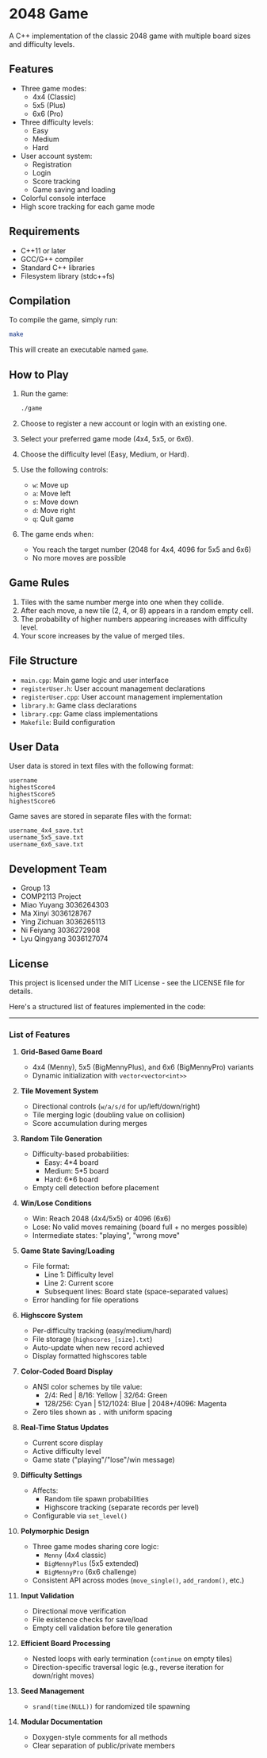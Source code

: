 # 2048 Game

A C++ implementation of the classic 2048 game with multiple board sizes and difficulty levels.

## Features

- Three game modes:
  - 4x4 (Classic)
  - 5x5 (Plus)
  - 6x6 (Pro)
- Three difficulty levels:
  - Easy
  - Medium
  - Hard
- User account system:
  - Registration
  - Login
  - Score tracking
  - Game saving and loading
- Colorful console interface
- High score tracking for each game mode

## Requirements

- C++11 or later
- GCC/G++ compiler
- Standard C++ libraries
- Filesystem library (stdc++fs)

## Compilation

To compile the game, simply run:

```bash
make
```

This will create an executable named `game`.

## How to Play

1. Run the game:
   ```bash
   ./game
   ```

2. Choose to register a new account or login with an existing one.

3. Select your preferred game mode (4x4, 5x5, or 6x6).

4. Choose the difficulty level (Easy, Medium, or Hard).

5. Use the following controls:
   - `w`: Move up
   - `a`: Move left
   - `s`: Move down
   - `d`: Move right
   - `q`: Quit game

6. The game ends when:
   - You reach the target number (2048 for 4x4, 4096 for 5x5 and 6x6)
   - No more moves are possible

## Game Rules

1. Tiles with the same number merge into one when they collide.
2. After each move, a new tile (2, 4, or 8) appears in a random empty cell.
3. The probability of higher numbers appearing increases with difficulty level.
4. Your score increases by the value of merged tiles.

## File Structure

- `main.cpp`: Main game logic and user interface
- `registerUser.h`: User account management declarations
- `registerUser.cpp`: User account management implementation
- `library.h`: Game class declarations
- `library.cpp`: Game class implementations
- `Makefile`: Build configuration

## User Data

User data is stored in text files with the following format:
```
username
highestScore4
highestScore5
highestScore6
```

Game saves are stored in separate files with the format:
```
username_4x4_save.txt
username_5x5_save.txt
username_6x6_save.txt
```

## Development Team

- Group 13
- COMP2113 Project
- Miao Yuyang 3036264303
- Ma Xinyi 3036128767
- Ying Zichuan 3036265113
- Ni Feiyang 3036272908
- Lyu Qingyang 3036127074

## License

This project is licensed under the MIT License - see the LICENSE file for details. 

Here's a structured list of features implemented in the code:

---

### List of Features
1. **Grid-Based Game Board**
   - 4x4 (Menny), 5x5 (BigMennyPlus), and 6x6 (BigMennyPro) variants
   - Dynamic initialization with `vector<vector<int>>`

2. **Tile Movement System**
   - Directional controls (`w/a/s/d` for up/left/down/right)
   - Tile merging logic (doubling value on collision)
   - Score accumulation during merges

3. **Random Tile Generation**
   - Difficulty-based probabilities:
     - Easy: 4*4 board
     - Medium: 5*5 board  
     - Hard: 6*6 board
   - Empty cell detection before placement

4. **Win/Lose Conditions**
   - Win: Reach 2048 (4x4/5x5) or 4096 (6x6)
   - Lose: No valid moves remaining (board full + no merges possible)
   - Intermediate states: "playing", "wrong move"
     
5. **Game State Saving/Loading**
   - File format:
     - Line 1: Difficulty level
     - Line 2: Current score
     - Subsequent lines: Board state (space-separated values)
   - Error handling for file operations

6. **Highscore System**
   - Per-difficulty tracking (easy/medium/hard)
   - File storage (`highscores_[size].txt`)
   - Auto-update when new record achieved
   - Display formatted highscores table
     
7. **Color-Coded Board Display**
   - ANSI color schemes by tile value:
     - 2/4: Red | 8/16: Yellow | 32/64: Green
     - 128/256: Cyan | 512/1024: Blue | 2048+/4096: Magenta
   - Zero tiles shown as `.` with uniform spacing

8. **Real-Time Status Updates**
   - Current score display
   - Active difficulty level
   - Game state ("playing"/"lose"/win message)

9. **Difficulty Settings**
   - Affects:
     - Random tile spawn probabilities
     - Highscore tracking (separate records per level)
   - Configurable via `set_level()`

10. **Polymorphic Design**
    - Three game modes sharing core logic:
      - `Menny` (4x4 classic)
      - `BigMennyPlus` (5x5 extended)
      - `BigMennyPro` (6x6 challenge)
    - Consistent API across modes (`move_single()`, `add_random()`, etc.)

11. **Input Validation**
    - Directional move verification
    - File existence checks for save/load
    - Empty cell validation before tile generation
      
12. **Efficient Board Processing**
    - Nested loops with early termination (`continue` on empty tiles)
    - Direction-specific traversal logic (e.g., reverse iteration for down/right moves)

13. **Seed Management**
    - `srand(time(NULL))` for randomized tile spawning

14. **Modular Documentation**
    - Doxygen-style comments for all methods
    - Clear separation of public/private members

